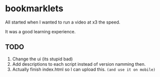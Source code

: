 # bookmarklets

All started when I wanted to run a video at x3 the speed.

It was a good learning experience.

## TODO

1. Change the ui (its stupid bad)
2. Add descriptions to each script instead of version namming then.
3. Actually finish index.html so I can upload this. `(and use it on mobile)`
